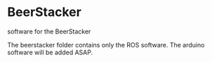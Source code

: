 # BeerStacker
software for the BeerStacker

The beerstacker folder contains only the ROS software.
The arduino software will be added ASAP.
